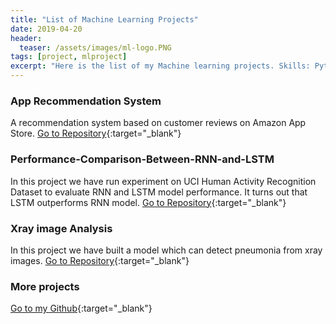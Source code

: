 ```yaml
---
title: "List of Machine Learning Projects"
date: 2019-04-20
header:
  teaser: /assets/images/ml-logo.PNG
tags: [project, mlproject]
excerpt: "Here is the list of my Machine learning projects. Skills: Python, Keras,TensorFlow, Scikit-Learn, NumPy, Pandas, Machine Learning, Deep Learning"
---
```

### App Recommendation System
A recommendation system based on customer reviews on Amazon App Store.
[Go to Repository](https://github.com/sheikhhanif/encryption.git){:target="_blank"} 


### Performance-Comparison-Between-RNN-and-LSTM
In this project we have run experiment on UCI Human Activity Recognition Dataset to evaluate RNN and LSTM model performance. It turns out that LSTM outperforms RNN model.
[Go to Repository](https://github.com/sheikhhanif/Performance-Comparison-Between-RNN-and-LSTM-Model){:target="_blank"} 

### Xray image Analysis
In this project we have built a model which can detect pneumonia from xray images.
[Go to Repository](https://github.com/sheikhhanif/X_ray-Image-Processing){:target="_blank"} 

### More projects
[Go to my Github](https://github.com/sheikhhanif/){:target="_blank"}